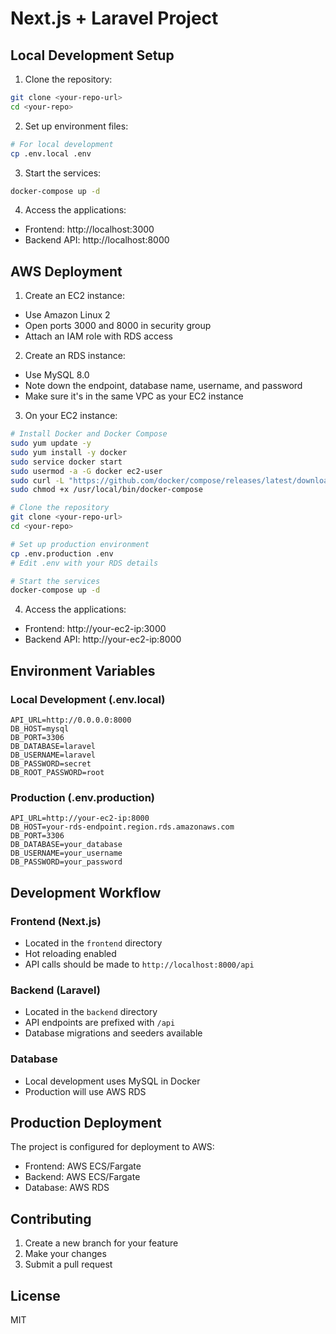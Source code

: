 # Next.js + Laravel Project

## Local Development Setup

1. Clone the repository:
```bash
git clone <your-repo-url>
cd <your-repo>
```

2. Set up environment files:
```bash
# For local development
cp .env.local .env
```

3. Start the services:
```bash
docker-compose up -d
```

4. Access the applications:
- Frontend: http://localhost:3000
- Backend API: http://localhost:8000

## AWS Deployment

1. Create an EC2 instance:
- Use Amazon Linux 2
- Open ports 3000 and 8000 in security group
- Attach an IAM role with RDS access

2. Create an RDS instance:
- Use MySQL 8.0
- Note down the endpoint, database name, username, and password
- Make sure it's in the same VPC as your EC2 instance

3. On your EC2 instance:
```bash
# Install Docker and Docker Compose
sudo yum update -y
sudo yum install -y docker
sudo service docker start
sudo usermod -a -G docker ec2-user
sudo curl -L "https://github.com/docker/compose/releases/latest/download/docker-compose-$(uname -s)-$(uname -m)" -o /usr/local/bin/docker-compose
sudo chmod +x /usr/local/bin/docker-compose

# Clone the repository
git clone <your-repo-url>
cd <your-repo>

# Set up production environment
cp .env.production .env
# Edit .env with your RDS details

# Start the services
docker-compose up -d
```

4. Access the applications:
- Frontend: http://your-ec2-ip:3000
- Backend API: http://your-ec2-ip:8000

## Environment Variables

### Local Development (.env.local)
```
API_URL=http://0.0.0.0:8000
DB_HOST=mysql
DB_PORT=3306
DB_DATABASE=laravel
DB_USERNAME=laravel
DB_PASSWORD=secret
DB_ROOT_PASSWORD=root
```

### Production (.env.production)
```
API_URL=http://your-ec2-ip:8000
DB_HOST=your-rds-endpoint.region.rds.amazonaws.com
DB_PORT=3306
DB_DATABASE=your_database
DB_USERNAME=your_username
DB_PASSWORD=your_password
```

## Development Workflow

### Frontend (Next.js)
- Located in the `frontend` directory
- Hot reloading enabled
- API calls should be made to `http://localhost:8000/api`

### Backend (Laravel)
- Located in the `backend` directory
- API endpoints are prefixed with `/api`
- Database migrations and seeders available

### Database
- Local development uses MySQL in Docker
- Production will use AWS RDS

## Production Deployment

The project is configured for deployment to AWS:
- Frontend: AWS ECS/Fargate
- Backend: AWS ECS/Fargate
- Database: AWS RDS

## Contributing

1. Create a new branch for your feature
2. Make your changes
3. Submit a pull request

## License

MIT 